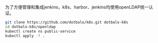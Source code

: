 为了方便管理和集成jenkins，k8s、harbor、jenkins均使用openLDAP统一认证。

```bash
git clone https://github.com/dotbalo/k8s.git dotbalo-k8s
cd dotbalo-k8s/openldap
kubectl create ns public-service
kubectl apply -f .
```
